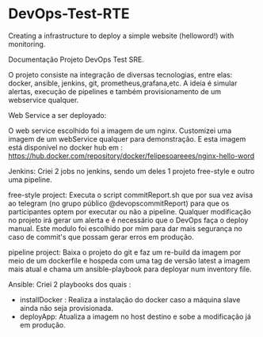 # DevOps-Test-RTE
Creating a infrastructure to deploy a simple website (helloword!) with monitoring.

Documentação Projeto DevOps Test SRE.

O projeto consiste na integração de diversas tecnologias, entre elas: docker, ansible, jenkins, git, prometheus,grafana,etc. A ideia é simular alertas, execução de pipelines e também provisionamento de um webservice qualquer. 

Web Service a ser deployado: 

O web service escolhido foi a imagem de um nginx. Customizei uma imagem de um webService qualquer para demonstração. E esta imagem está disponível no docker hub em : https://hub.docker.com/repository/docker/felipesoareees/nginx-hello-word 

Jenkins: 
Criei 2 jobs no jenkins, sendo um deles 1 projeto free-style e outro uma pipeline. 

free-style project: Executa o script commitReport.sh que por sua vez avisa ao telegram (no grupo público @devopscommitReport) para que os participantes optem por executar ou não a pipeline. Qualquer modificação no projeto irá gerar um alerta e é necessário que o DevOps faça o deploy manual. Este modulo foi escolhido por mim para dar mais segurança no caso de commit's que possam gerar erros em produção.

pipeline project: Baixa o projeto do git e faz um re-build da imagem por meio de um dockerfile e hospeda com uma tag de versão latest a imagem mais atual e chama um ansible-playbook para deployar num inventory file.

Ansible: 
Criei 2 playbooks dos quais :

- installDocker : Realiza a instalação do docker caso a máquina slave ainda não seja provisionada. 
- deployApp: Atualiza a imagem no host destino e sobe a modificação já em produção. 


